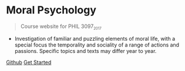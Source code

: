 # Moral Psychology

> Course website for PHIL 3097<sub><small>2017</small></sub>


- Investigation of familiar and puzzling elements of moral life, with a special focus the temporality and sociality of a range of actions and passions. Specific topics and texts may differ year to year.

[Github](https://github.com/DigitalPhi/MoralPsychology)
[Get Started](#welcome)


